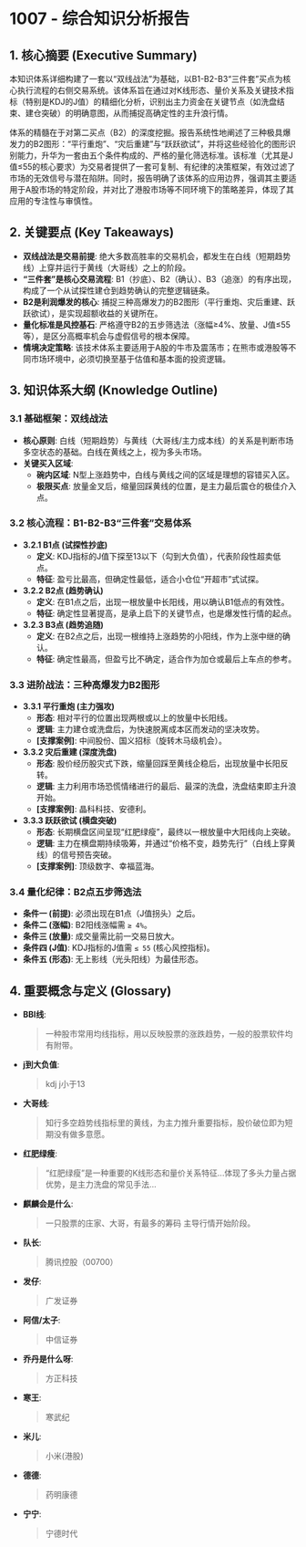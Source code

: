 <!--
 * @Author: mrslimslim 2451319596@qq.com
 * @Date: 2025-10-07 18:33:22
 * @LastEditors: mrslimslim 2451319596@qq.com
 * @LastEditTime: 2025-10-07 18:33:42
 * @FilePath: \z-knowledge\format\1007\summary.md
 * @Description: 这是默认设置,请设置`customMade`, 打开koroFileHeader查看配置 进行设置: https://github.com/OBKoro1/koro1FileHeader/wiki/%E9%85%8D%E7%BD%AE
-->
# 1007 - 综合知识分析报告

## 1. 核心摘要 (Executive Summary)
本知识体系详细构建了一套以“双线战法”为基础，以B1-B2-B3“三件套”买点为核心执行流程的右侧交易系统。该体系旨在通过对K线形态、量价关系及关键技术指标（特别是KDJ的J值）的精细化分析，识别出主力资金在关键节点（如洗盘结束、建仓突破）的明确意图，从而捕捉高确定性的主升浪行情。

体系的精髓在于对第二买点（B2）的深度挖掘。报告系统性地阐述了三种极具爆发力的B2图形：“平行重炮”、“灾后重建”与“跃跃欲试”，并将这些经验化的图形识别能力，升华为一套由五个条件构成的、严格的量化筛选标准。该标准（尤其是J值≤55的核心要求）为交易者提供了一套可复制、有纪律的决策框架，有效过滤了市场的无效信号与潜在陷阱。同时，报告明确了该体系的应用边界，强调其主要适用于A股市场的特定阶段，并对比了港股市场等不同环境下的策略差异，体现了其应用的专注性与审慎性。

## 2. 关键要点 (Key Takeaways)
- **双线战法是交易前提**: 绝大多数高胜率的交易机会，都发生在白线（短期趋势线）上穿并运行于黄线（大哥线）之上的阶段。
- **“三件套”是核心交易流程**: B1（抄底）、B2（确认）、B3（追涨）的有序出现，构成了一个从试探性建仓到趋势确认的完整逻辑链条。
- **B2是利润爆发的核心**: 捕捉三种高爆发力的B2图形（平行重炮、灾后重建、跃跃欲试），是实现超额收益的关键所在。
- **量化标准是风控基石**: 严格遵守B2的五步筛选法（涨幅≥4%、放量、J值≤55等），是区分高概率机会与虚假信号的根本保障。
- **情境决定策略**: 该技术体系主要适用于A股的牛市及震荡市；在熊市或港股等不同市场环境中，必须切换至基于估值和基本面的投资逻辑。

## 3. 知识体系大纲 (Knowledge Outline)

### 3.1 基础框架：双线战法
   - **核心原则**: 白线（短期趋势）与黄线（大哥线/主力成本线）的关系是判断市场多空状态的基础。白线在黄线之上，视为多头市场。
   - **关键买入区域**:
      - **碗内区域**: N型上涨趋势中，白线与黄线之间的区域是理想的容错买入区。
      - **极限买点**: 放量金叉后，缩量回踩黄线的位置，是主力最后震仓的极佳介入点。

### 3.2 核心流程：B1-B2-B3“三件套”交易体系
   - **3.2.1 B1点 (试探性抄底)**
      - **定义**: KDJ指标的J值下探至13以下（勾到大负值），代表阶段性超卖低点。
      - **特征**: 盈亏比最高，但确定性最低，适合小仓位“开超市”式试探。
   - **3.2.2 B2点 (趋势确认)**
      - **定义**: 在B1点之后，出现一根放量中长阳线，用以确认B1低点的有效性。
      - **特征**: 确定性显著提高，是承上启下的关键节点，也是爆发性行情的起点。
   - **3.2.3 B3点 (趋势追随)**
      - **定义**: 在B2点之后，出现一根维持上涨趋势的小阳线，作为上涨中继的确认。
      - **特征**: 确定性最高，但盈亏比不确定，适合作为加仓或最后上车点的参考。

### 3.3 进阶战法：三种高爆发力B2图形
   - **3.3.1 平行重炮 (主力强攻)**
      - **形态**: 相对平行的位置出现两根或以上的放量中长阳线。
      - **逻辑**: 主力建仓或洗盘后，为快速脱离成本区而发动的坚决攻势。
      - **[支撑案例]**: 中间股份、国义招标（旋转木马级机会）。
   - **3.3.2 灾后重建 (深度洗盘)**
      - **形态**: 股价经历股灾式下跌，缩量回踩至黄线企稳后，出现放量中长阳反转。
      - **逻辑**: 主力利用市场恐慌情绪进行的最后、最深的洗盘，洗盘结束即主升浪开始。
      - **[支撑案例]**: 晶科科技、安德利。
   - **3.3.3 跃跃欲试 (横盘突破)**
      - **形态**: 长期横盘区间呈现“红肥绿瘦”，最终以一根放量中大阳线向上突破。
      - **逻辑**: 主力在横盘期持续吸筹，并通过“价格不变，趋势先行”（白线上穿黄线）的信号预告突破。
      - **[支撑案例]**: 顶级数字、幸福蓝海。

### 3.4 量化纪律：B2点五步筛选法
   - **条件一 (前提)**: 必须出现在B1点（J值拐头）之后。
   - **条件二 (涨幅)**: B2阳线涨幅需 `≥ 4%`。
   - **条件三 (放量)**: 成交量需比前一交易日放大。
   - **条件四 (J值)**: KDJ指标的J值需 `≤ 55` (核心风控指标)。
   - **条件五 (形态)**: 无上影线（光头阳线）为最佳形态。

## 4. 重要概念与定义 (Glossary)
- **BBI线**: 
  > 一种股市常用均线指标，用以反映股票的涨跌趋势，一般的股票软件均有附带。
- **j到大负值**: 
  > kdj j小于13
- **大哥线**: 
  > 知行多空趋势线指标里的黄线，为主力推升重要指标，股价破位即为短期没有做多意愿。
- **红肥绿瘦**: 
  > “红肥绿瘦”是一种重要的K线形态和量价关系特征...体现了多头力量占据优势，是主力洗盘的常见手法...
- **麒麟会是什么**: 
  > 一只股票的庄家、大哥，有最多的筹码 主导行情开始阶段。
- **队长**: 
  > 腾讯控股（00700）
- **发仔**: 
  > 广发证券
- **阿信/太子**: 
  > 中信证券
- **乔丹是什么呀**: 
  > 方正科技
- **寒王**: 
  > 寒武纪
- **米儿**: 
  > 小米(港股)
- **德德**: 
  > 药明康德
- **宁宁**: 
  > 宁德时代
